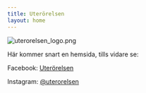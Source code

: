 ```yaml
---
title: Uterörelsen
layout: home
---
```


![uterorelsen_logo.png](/uploads/uterorelsen_logo.png)

Här kommer snart en hemsida, tills vidare se:

Facebook: [Uterörelsen](https://www.facebook.com/uterorelsen)

Instagram: [@uterorelsen](https://www.instagram.com/uterorelsen/)
